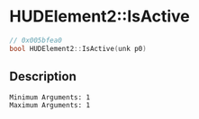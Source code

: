 # HUDElement2::IsActive
```c
// 0x005bfea0
bool HUDElement2::IsActive(unk p0)
```
## Description
```
Minimum Arguments: 1
Maximum Arguments: 1
```
